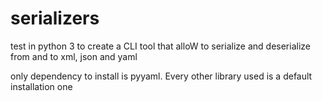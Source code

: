 # serializers


test in python 3 to create a CLI tool that alloW to serialize and deserialize from and to xml, json and yaml

only dependency to install is pyyaml. Every other library used is a default installation one
